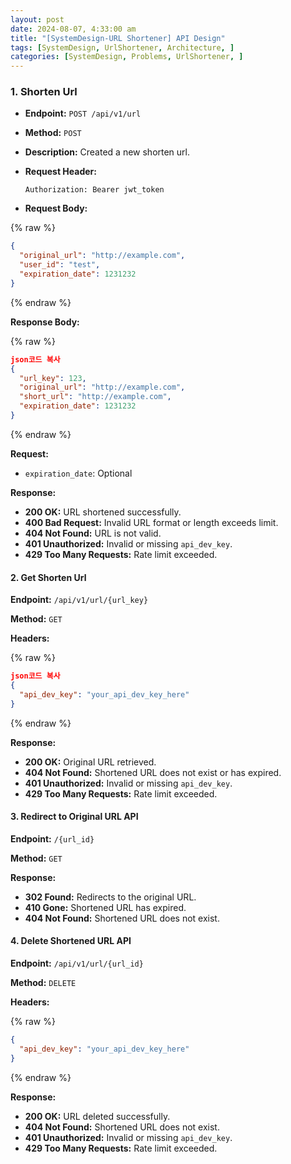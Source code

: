 ```yaml
---
layout: post
date: 2024-08-07, 4:33:00 am
title: "[SystemDesign-URL Shortener] API Design"
tags: [SystemDesign, UrlShortener, Architecture, ]
categories: [SystemDesign, Problems, UrlShortener, ]
---
```



### 1. Shorten Url

- **Endpoint:** `POST /api/v1/url`
- **Method:** `POST`
- **Description:** Created a new shorten url.
- **Request Header:**

	`Authorization: Bearer jwt_token`

- **Request Body:**


{% raw %}
```json
{
  "original_url": "http://example.com",
  "user_id": "test",
  "expiration_date": 1231232
}
```
{% endraw %}



**Response Body:**



{% raw %}
```json
json코드 복사
{
  "url_key": 123,
  "original_url": "http://example.com",
  "short_url": "http://example.com",
  "expiration_date": 1231232
}
```
{% endraw %}



**Request:**

- `expiration_date`: Optional

**Response:**

- **200 OK:** URL shortened successfully.
- **400 Bad Request:** Invalid URL format or length exceeds limit.
- **404 Not Found:** URL is not valid.
- **401 Unauthorized:** Invalid or missing `api_dev_key`.
- **429 Too Many Requests:** Rate limit exceeded.

#### 2. Get Shorten Url


**Endpoint:** `/api/v1/url/{url_key}`


**Method:** `GET`


**Headers:**



{% raw %}
```json
json코드 복사
{
  "api_dev_key": "your_api_dev_key_here"
}
```
{% endraw %}



**Response:**

- **200 OK:** Original URL retrieved.
- **404 Not Found:** Shortened URL does not exist or has expired.
- **401 Unauthorized:** Invalid or missing `api_dev_key`.
- **429 Too Many Requests:** Rate limit exceeded.

#### 3. Redirect to Original URL API


**Endpoint:** `/{url_id}`


**Method:** `GET`


**Response:**

- **302 Found:** Redirects to the original URL.
- **410 Gone:** Shortened URL has expired.
- **404 Not Found:** Shortened URL does not exist.

#### 4. Delete Shortened URL API


**Endpoint:** `/api/v1/url/{url_id}`


**Method:** `DELETE`


**Headers:**



{% raw %}
```json
{
  "api_dev_key": "your_api_dev_key_here"
}
```
{% endraw %}



**Response:**

- **200 OK:** URL deleted successfully.
- **404 Not Found:** Shortened URL does not exist.
- **401 Unauthorized:** Invalid or missing `api_dev_key`.
- **429 Too Many Requests:** Rate limit exceeded.
